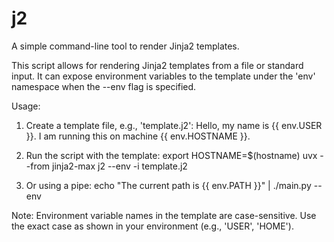 # j2

A simple command-line tool to render Jinja2 templates.

This script allows for rendering Jinja2 templates from a file or standard input.
It can expose environment variables to the template under the 'env' namespace
when the --env flag is specified.

Usage:
  1. Create a template file, e.g., 'template.j2':
     Hello, my name is {{ env.USER }}.
     I am running this on machine {{ env.HOSTNAME }}.

  2. Run the script with the template:
     export HOSTNAME=$(hostname)
     uvx --from jinja2-max j2 --env -i template.j2

  3. Or using a pipe:
     echo "The current path is {{ env.PATH }}" | ./main.py --env

Note: Environment variable names in the template are case-sensitive.
      Use the exact case as shown in your environment (e.g., 'USER', 'HOME').
